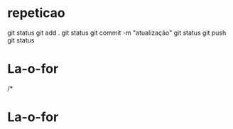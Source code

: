 # repeticao
git status 
git add . 
git status 
git commit -m "atualização" 
git status git push 
git status
# La-o-for
/*
# La-o-for
